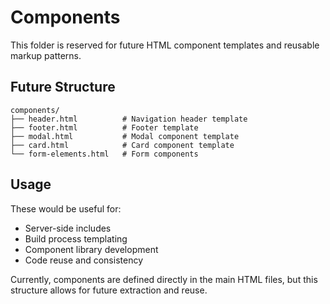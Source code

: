 # Components

This folder is reserved for future HTML component templates and reusable markup patterns.

## Future Structure

```
components/
├── header.html          # Navigation header template
├── footer.html          # Footer template
├── modal.html           # Modal component template
├── card.html            # Card component template
└── form-elements.html   # Form components
```

## Usage

These would be useful for:

- Server-side includes
- Build process templating
- Component library development
- Code reuse and consistency

Currently, components are defined directly in the main HTML files, but this structure allows for future extraction and reuse.
